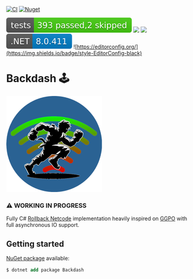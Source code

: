 [![CI](https://github.com/lucasteles/Backdash/actions/workflows/ci.yml/badge.svg)](https://github.com/lucasteles/Backdash/actions/workflows/ci.yml)
[![Nuget](https://img.shields.io/nuget/v/Backdash.svg?style=flat)](https://www.nuget.org/packages/Backdash)

![](https://raw.githubusercontent.com/lucasteles/Backdash/badges/test_report_badge.svg)
![](https://raw.githubusercontent.com/lucasteles/Backdash/badges/lines_badge.svg)
![](https://img.shields.io/badge/Lang-C%23-green)
![](https://raw.githubusercontent.com/lucasteles/Backdash/badges/dotnet_version_badge.svg)
![https://editorconfig.org/](https://img.shields.io/badge/style-EditorConfig-black)

# Backdash 🕹️

![](docs/images/logo256.png)

### ⚠️ **WORKING IN PROGRESS**

Fully C# [Rollback Netcode](https://en.wikipedia.org/wiki/Netcode#Rollback) implementation heavily inspired
on [GGPO](https://github.com/pond3r/ggpo) with full asynchronous IO support.

## Getting started

[NuGet package](https://www.nuget.org/packages/Backdash) available:

```ps
$ dotnet add package Backdash
```

